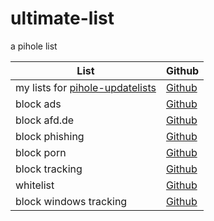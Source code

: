 # ultimate-list
a pihole list

List|Github
----|------
my lists for [pihole-updatelists](https://github.com/jacklul/pihole-updatelists)|[Github](https://github.com/arbs09/ultimate-list/raw/main/blacklist/pihole-updatelists-list.txt)
block ads|[Github](https://github.com/arbs09/ultimate-list/raw/main/blacklist/ads.txt)
block afd.de|[Github](https://raw.githubusercontent.com/arbs09/ultimate-list/main/blacklist/afd.txt)
block phishing|[Github](https://raw.githubusercontent.com/arbs09/ultimate-list/main/blacklist/phish.txt)
block porn|[Github](https://github.com/arbs09/ultimate-list/raw/main/blacklist/porn.txt)
block tracking|[Github](https://github.com/arbs09/ultimate-list/raw/main/blacklist/tracking.txt)
whitelist|[Github](https://raw.githubusercontent.com/arbs09/ultimate-list/main/whitelist/whitelist.txt)
block windows tracking|[Github](https://raw.githubusercontent.com/arbs09/ultimate-list/main/blacklist/windows-tracking.txt)
